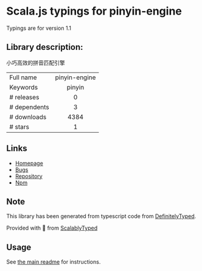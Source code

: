 
# Scala.js typings for pinyin-engine

Typings are for version 1.1

## Library description:
小巧高效的拼音匹配引擎

|                    |                 |
| ------------------ | :-------------: |
| Full name          | pinyin-engine |
| Keywords           | pinyin |
| # releases         | 0 |
| # dependents       | 3 |
| # downloads        | 4384 |
| # stars            | 1 |

## Links
- [Homepage](https://github.com/aui/pinyin-engine#readme)
- [Bugs](https://github.com/aui/pinyin-engine/issues)
- [Repository](https://github.com/aui/pinyin-engine)
- [Npm](https://www.npmjs.com/package/pinyin-engine)
    


## Note
This library has been generated from typescript code from [DefinitelyTyped](https://definitelytyped.org).

Provided with :purple_heart: from [ScalablyTyped](https://github.com/oyvindberg/ScalablyTyped)

## Usage
See [the main readme](../../readme.md) for instructions.


